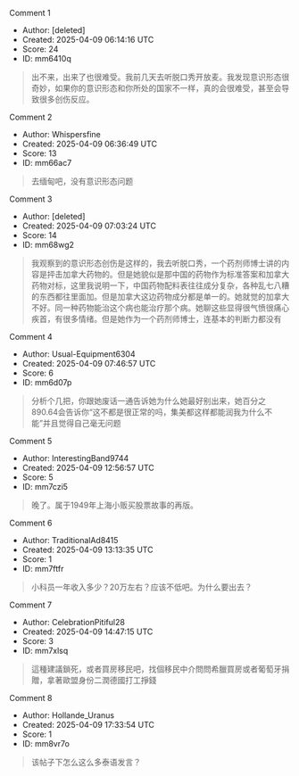 Comment 1

- Author: [deleted]
- Created: 2025-04-09 06:14:16 UTC
- Score: 24
- ID: mm6410q

>  出不来，出来了也很难受。我前几天去听脱口秀开放麦。我发现意识形态很奇妙，如果你的意识形态和你所处的国家不一样，真的会很难受，甚至会导致很多创伤反应。

Comment 2

- Author: Whispersfine
- Created: 2025-04-09 06:36:49 UTC
- Score: 13
- ID: mm66ac7

> 去缅甸吧，没有意识形态问题

Comment 3

- Author: [deleted]
- Created: 2025-04-09 07:03:24 UTC
- Score: 14
- ID: mm68wg2

> 我观察到的意识形态创伤是这样的，我去听脱口秀，一个药剂师博士讲的内容是抨击加拿大药物的。但是她貌似是那中国的药物作为标准答案和加拿大药物对标，这里我说明一下，中国药物配料表往往成分复杂，各种乱七八糟的东西都往里面加。但是加拿大这边药物成分都是单一的。她就觉的加拿大不好。同一种药物能治这个病也能治疗那个病。她聊这些显得很气愤很痛心疾首，有很多情绪。但是她作为一个药剂师博士，连基本的判断力都没有

Comment 4

- Author: Usual-Equipment6304
- Created: 2025-04-09 07:46:57 UTC
- Score: 6
- ID: mm6d07p

> 分析个几把，你跟她废话一通告诉她为什么她最好别出来，她百分之890.64会告诉你“这不都是很正常的吗，集美都这样都能润我为什么不能”并且觉得自己毫无问题

Comment 5

- Author: InterestingBand9744
- Created: 2025-04-09 12:56:57 UTC
- Score: 5
- ID: mm7czi5

> 晚了。属于1949年上海小贩买股票故事的再版。

Comment 6

- Author: TraditionalAd8415
- Created: 2025-04-09 13:13:35 UTC
- Score: 1
- ID: mm7ftfr

> 小科员一年收入多少？20万左右？应该不低吧。为什么要出去？

Comment 7

- Author: CelebrationPitiful28
- Created: 2025-04-09 14:47:15 UTC
- Score: 3
- ID: mm7xlsq

> 這種建議鎖死，或者買房移民吧，找個移民中介問問希臘買房或者葡萄牙捐贈，拿著歐盟身份二潤德國打工掙錢

Comment 8

- Author: Hollande_Uranus
- Created: 2025-04-09 17:33:54 UTC
- Score: 1
- ID: mm8vr7o

> 该帖子下怎么这么多泰语发言？
